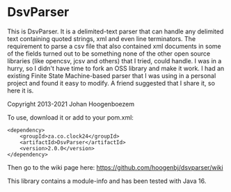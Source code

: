 # DsvParser
This is DsvParser. It is a delimited-text parser that can handle any delimited text containing quoted strings, xml and even line terminators.
The requirement to parse a csv file that also contained xml documents in some of the fields turned out to be something none of the other
open source libraries (like opencsv, jcsv and others) that I tried, could handle. I was in a hurry, so I didn't have time to fork an OSS library
and make it work. I had an existing Finite State Machine-based parser that I was using in a personal project and found it easy to modify. A
friend suggested that I share it, so here it is.

Copyright 2013-2021 Johan Hoogenboezem

To use, download it or add to your pom.xml:
  	
```
<dependency>
	<groupId>za.co.clock24</groupId>
	<artifactId>DsvParser</artifactId>
	<version>2.0.0</version>
</dependency>
```

Then go to the wiki page here: https://github.com/hoogenbj/dsvparser/wiki

This library contains a module-info and has been tested with Java 16.

